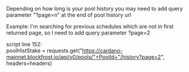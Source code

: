 Depending on how long is your pool history you may need to add query parameter "?page=n" at the end of pool history url

Example: I'm searching for previous schedules which are not in first returned page, so I need to add query parameter ?page=2

script line 152:  
poolHistStake = requests.get("https://cardano-mainnet.blockfrost.io/api/v0/pools/"+PoolId+"/history?page=2", headers=headers)
